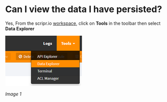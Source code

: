 # Can I view the data I have persisted?
Yes, 
From the scripr.io [workspace](https://www.scriptr.io/workspace), click on **Tools** in the toolbar then select **Data Explorer**

![Open Data Explorer](./images/open_data_explorer.png)

*Image 1*
